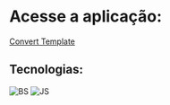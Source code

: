 # Acesse a aplicação: 
<a href="https://jaojogadez.github.io/convert-template/" target="_blank">Convert Template</a>

## Tecnologias:
![BS](https://img.shields.io/badge/Bootstrap-563D7C?style=for-the-badge&logo=bootstrap&logoColor=white)
![JS](https://img.shields.io/badge/JavaScript-F7DF1E?style=for-the-badge&logo=javascript&logoColor=black)
